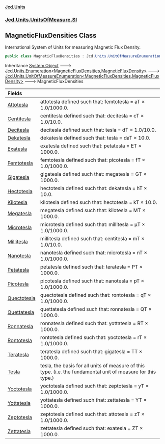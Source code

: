 #### [Jcd.Units](index.md 'index')

### [Jcd.Units.UnitsOfMeasure.SI](Jcd.Units.UnitsOfMeasure.SI.md 'Jcd.Units.UnitsOfMeasure.SI')

## MagneticFluxDensities Class

International System of Units for measuring Magnetic Flux Density.

```csharp
public class MagneticFluxDensities : Jcd.Units.UnitOfMeasureEnumeration<Jcd.Units.UnitsOfMeasure.SI.MagneticFluxDensities, Jcd.Units.UnitTypes.MagneticFluxDensity>
```

Inheritance [System.Object](https://docs.microsoft.com/en-us/dotnet/api/System.Object 'System.Object') &#129106; [Jcd.Units.Enumeration&lt;](Enumeration_TEnumeration,T_.md 'Jcd.Units.Enumeration<TEnumeration,T>')[MagneticFluxDensities](MagneticFluxDensities.md 'Jcd.Units.UnitsOfMeasure.SI.MagneticFluxDensities')[,](Enumeration_TEnumeration,T_.md 'Jcd.Units.Enumeration<TEnumeration,T>')[MagneticFluxDensity](MagneticFluxDensity.md 'Jcd.Units.UnitTypes.MagneticFluxDensity')[&gt;](Enumeration_TEnumeration,T_.md 'Jcd.Units.Enumeration<TEnumeration,T>') &#129106; [Jcd.Units.UnitOfMeasureEnumeration&lt;](UnitOfMeasureEnumeration_TEnumeration,T_.md 'Jcd.Units.UnitOfMeasureEnumeration<TEnumeration,T>')[MagneticFluxDensities](MagneticFluxDensities.md 'Jcd.Units.UnitsOfMeasure.SI.MagneticFluxDensities')[,](UnitOfMeasureEnumeration_TEnumeration,T_.md 'Jcd.Units.UnitOfMeasureEnumeration<TEnumeration,T>')[MagneticFluxDensity](MagneticFluxDensity.md 'Jcd.Units.UnitTypes.MagneticFluxDensity')[&gt;](UnitOfMeasureEnumeration_TEnumeration,T_.md 'Jcd.Units.UnitOfMeasureEnumeration<TEnumeration,T>') &#129106; MagneticFluxDensities

| Fields                                                                                                              |                                                                                                               |
|:--------------------------------------------------------------------------------------------------------------------|:--------------------------------------------------------------------------------------------------------------|
| [Attotesla](MagneticFluxDensities.Attotesla.md 'Jcd.Units.UnitsOfMeasure.SI.MagneticFluxDensities.Attotesla')       | attotesla defined such that: femtotesla = aT × 1.0/1000.0.                                                    |
| [Centitesla](MagneticFluxDensities.Centitesla.md 'Jcd.Units.UnitsOfMeasure.SI.MagneticFluxDensities.Centitesla')    | centitesla defined such that: decitesla = cT × 1.0/10.0.                                                      |
| [Decitesla](MagneticFluxDensities.Decitesla.md 'Jcd.Units.UnitsOfMeasure.SI.MagneticFluxDensities.Decitesla')       | decitesla defined such that: tesla = dT × 1.0/10.0.                                                           |
| [Dekatesla](MagneticFluxDensities.Dekatesla.md 'Jcd.Units.UnitsOfMeasure.SI.MagneticFluxDensities.Dekatesla')       | dekatesla defined such that: tesla = daT × 10.0.                                                              |
| [Exatesla](MagneticFluxDensities.Exatesla.md 'Jcd.Units.UnitsOfMeasure.SI.MagneticFluxDensities.Exatesla')          | exatesla defined such that: petatesla = ET × 1000.0.                                                          |
| [Femtotesla](MagneticFluxDensities.Femtotesla.md 'Jcd.Units.UnitsOfMeasure.SI.MagneticFluxDensities.Femtotesla')    | femtotesla defined such that: picotesla = fT × 1.0/1000.0.                                                    |
| [Gigatesla](MagneticFluxDensities.Gigatesla.md 'Jcd.Units.UnitsOfMeasure.SI.MagneticFluxDensities.Gigatesla')       | gigatesla defined such that: megatesla = GT × 1000.0.                                                         |
| [Hectotesla](MagneticFluxDensities.Hectotesla.md 'Jcd.Units.UnitsOfMeasure.SI.MagneticFluxDensities.Hectotesla')    | hectotesla defined such that: dekatesla = hT × 10.0.                                                          |
| [Kilotesla](MagneticFluxDensities.Kilotesla.md 'Jcd.Units.UnitsOfMeasure.SI.MagneticFluxDensities.Kilotesla')       | kilotesla defined such that: hectotesla = kT × 10.0.                                                          |
| [Megatesla](MagneticFluxDensities.Megatesla.md 'Jcd.Units.UnitsOfMeasure.SI.MagneticFluxDensities.Megatesla')       | megatesla defined such that: kilotesla = MT × 1000.0.                                                         |
| [Microtesla](MagneticFluxDensities.Microtesla.md 'Jcd.Units.UnitsOfMeasure.SI.MagneticFluxDensities.Microtesla')    | microtesla defined such that: millitesla = μT × 1.0/1000.0.                                                   |
| [Millitesla](MagneticFluxDensities.Millitesla.md 'Jcd.Units.UnitsOfMeasure.SI.MagneticFluxDensities.Millitesla')    | millitesla defined such that: centitesla = mT × 1.0/10.0.                                                     |
| [Nanotesla](MagneticFluxDensities.Nanotesla.md 'Jcd.Units.UnitsOfMeasure.SI.MagneticFluxDensities.Nanotesla')       | nanotesla defined such that: microtesla = nT × 1.0/1000.0.                                                    |
| [Petatesla](MagneticFluxDensities.Petatesla.md 'Jcd.Units.UnitsOfMeasure.SI.MagneticFluxDensities.Petatesla')       | petatesla defined such that: teratesla = PT × 1000.0.                                                         |
| [Picotesla](MagneticFluxDensities.Picotesla.md 'Jcd.Units.UnitsOfMeasure.SI.MagneticFluxDensities.Picotesla')       | picotesla defined such that: nanotesla = pT × 1.0/1000.0.                                                     |
| [Quectotesla](MagneticFluxDensities.Quectotesla.md 'Jcd.Units.UnitsOfMeasure.SI.MagneticFluxDensities.Quectotesla') | quectotesla defined such that: rontotesla = qT × 1.0/1000.0.                                                  |
| [Quettatesla](MagneticFluxDensities.Quettatesla.md 'Jcd.Units.UnitsOfMeasure.SI.MagneticFluxDensities.Quettatesla') | quettatesla defined such that: ronnatesla = QT × 1000.0.                                                      |
| [Ronnatesla](MagneticFluxDensities.Ronnatesla.md 'Jcd.Units.UnitsOfMeasure.SI.MagneticFluxDensities.Ronnatesla')    | ronnatesla defined such that: yottatesla = RT × 1000.0.                                                       |
| [Rontotesla](MagneticFluxDensities.Rontotesla.md 'Jcd.Units.UnitsOfMeasure.SI.MagneticFluxDensities.Rontotesla')    | rontotesla defined such that: yoctotesla = rT × 1.0/1000.0.                                                   |
| [Teratesla](MagneticFluxDensities.Teratesla.md 'Jcd.Units.UnitsOfMeasure.SI.MagneticFluxDensities.Teratesla')       | teratesla defined such that: gigatesla = TT × 1000.0.                                                         |
| [Tesla](MagneticFluxDensities.Tesla.md 'Jcd.Units.UnitsOfMeasure.SI.MagneticFluxDensities.Tesla')                   | tesla, the basis for all units of measure of this type. (i.e. the fundamental unit of measure for this type.) |
| [Yoctotesla](MagneticFluxDensities.Yoctotesla.md 'Jcd.Units.UnitsOfMeasure.SI.MagneticFluxDensities.Yoctotesla')    | yoctotesla defined such that: zeptotesla = yT × 1.0/1000.0.                                                   |
| [Yottatesla](MagneticFluxDensities.Yottatesla.md 'Jcd.Units.UnitsOfMeasure.SI.MagneticFluxDensities.Yottatesla')    | yottatesla defined such that: zettatesla = YT × 1000.0.                                                       |
| [Zeptotesla](MagneticFluxDensities.Zeptotesla.md 'Jcd.Units.UnitsOfMeasure.SI.MagneticFluxDensities.Zeptotesla')    | zeptotesla defined such that: attotesla = zT × 1.0/1000.0.                                                    |
| [Zettatesla](MagneticFluxDensities.Zettatesla.md 'Jcd.Units.UnitsOfMeasure.SI.MagneticFluxDensities.Zettatesla')    | zettatesla defined such that: exatesla = ZT × 1000.0.                                                         |
